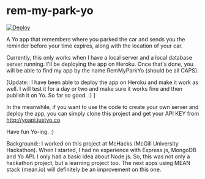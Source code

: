 # rem-my-park-yo

[![Deploy](https://www.herokucdn.com/deploy/button.png)](https://heroku.com/deploy?template=https://github.com/hijha/rem-my-park-yo)

A Yo app that remembers where you parked the car and sends you the reminder before your time expires, along with the location of your car.

Currently, this only works when I have a local server and a local database server running. I'll be deploying the app on Heroku. Once that's done, you will be able to find my app by the name RemMyParkYo (should be all CAPS). 

[Update:: I have been able to deploy the app on Heroku and make it work as well. I will test it for a day or two and make sure it works fine and then publish it on Yo. So far so good. :) ]

In the meanwhile, if you want to use the code to create your own server and deploy the app, you can simply clone this project and get your API KEY from http://yoapi.justyo.co

Have fun Yo-ing. :)


Background::
I worked on this project at McHacks (McGill University Hackathon). When I started, I had no experience with Express.js, MongoDB and Yo API. I only had a basic idea about Node.js. So, this was not only a hackathon project, but a learning project too. 
The next apps using MEAN stack (mean.io) will definitely be an improvement on this one.
